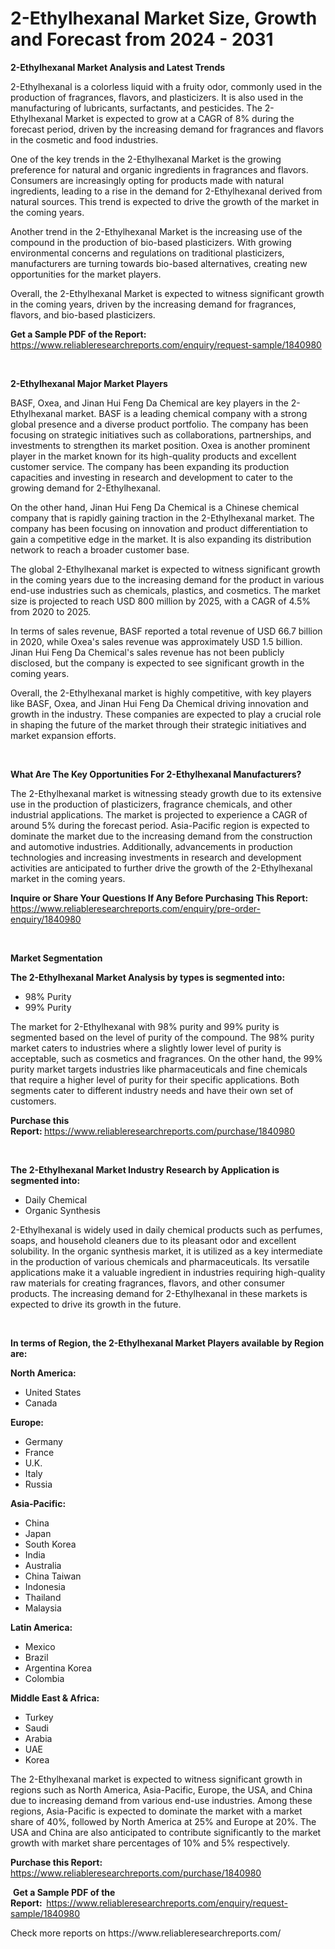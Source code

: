 <p><h1>2-Ethylhexanal Market Size, Growth and Forecast from 2024 - 2031</h1></p><p><strong>2-Ethylhexanal Market Analysis and Latest Trends</strong></p>
<p><p>2-Ethylhexanal is a colorless liquid with a fruity odor, commonly used in the production of fragrances, flavors, and plasticizers. It is also used in the manufacturing of lubricants, surfactants, and pesticides. The 2-Ethylhexanal Market is expected to grow at a CAGR of 8% during the forecast period, driven by the increasing demand for fragrances and flavors in the cosmetic and food industries.</p><p>One of the key trends in the 2-Ethylhexanal Market is the growing preference for natural and organic ingredients in fragrances and flavors. Consumers are increasingly opting for products made with natural ingredients, leading to a rise in the demand for 2-Ethylhexanal derived from natural sources. This trend is expected to drive the growth of the market in the coming years.</p><p>Another trend in the 2-Ethylhexanal Market is the increasing use of the compound in the production of bio-based plasticizers. With growing environmental concerns and regulations on traditional plasticizers, manufacturers are turning towards bio-based alternatives, creating new opportunities for the market players.</p><p>Overall, the 2-Ethylhexanal Market is expected to witness significant growth in the coming years, driven by the increasing demand for fragrances, flavors, and bio-based plasticizers.</p></p>
<p><strong>Get a Sample PDF of the Report:&nbsp;</strong> <a href="https://www.reliableresearchreports.com/enquiry/request-sample/1840980">https://www.reliableresearchreports.com/enquiry/request-sample/1840980</a></p>
<p>&nbsp;</p>
<p><strong>2-Ethylhexanal Major Market Players</strong></p>
<p><p>BASF, Oxea, and Jinan Hui Feng Da Chemical are key players in the 2-Ethylhexanal market. BASF is a leading chemical company with a strong global presence and a diverse product portfolio. The company has been focusing on strategic initiatives such as collaborations, partnerships, and investments to strengthen its market position. Oxea is another prominent player in the market known for its high-quality products and excellent customer service. The company has been expanding its production capacities and investing in research and development to cater to the growing demand for 2-Ethylhexanal.</p><p>On the other hand, Jinan Hui Feng Da Chemical is a Chinese chemical company that is rapidly gaining traction in the 2-Ethylhexanal market. The company has been focusing on innovation and product differentiation to gain a competitive edge in the market. It is also expanding its distribution network to reach a broader customer base.</p><p>The global 2-Ethylhexanal market is expected to witness significant growth in the coming years due to the increasing demand for the product in various end-use industries such as chemicals, plastics, and cosmetics. The market size is projected to reach USD 800 million by 2025, with a CAGR of 4.5% from 2020 to 2025.</p><p>In terms of sales revenue, BASF reported a total revenue of USD 66.7 billion in 2020, while Oxea's sales revenue was approximately USD 1.5 billion. Jinan Hui Feng Da Chemical's sales revenue has not been publicly disclosed, but the company is expected to see significant growth in the coming years.</p><p>Overall, the 2-Ethylhexanal market is highly competitive, with key players like BASF, Oxea, and Jinan Hui Feng Da Chemical driving innovation and growth in the industry. These companies are expected to play a crucial role in shaping the future of the market through their strategic initiatives and market expansion efforts.</p></p>
<p>&nbsp;</p>
<p><strong>What Are The Key Opportunities For 2-Ethylhexanal Manufacturers?</strong></p>
<p><p>The 2-Ethylhexanal market is witnessing steady growth due to its extensive use in the production of plasticizers, fragrance chemicals, and other industrial applications. The market is projected to experience a CAGR of around 5% during the forecast period. Asia-Pacific region is expected to dominate the market due to the increasing demand from the construction and automotive industries. Additionally, advancements in production technologies and increasing investments in research and development activities are anticipated to further drive the growth of the 2-Ethylhexanal market in the coming years.</p></p>
<p><strong>Inquire or Share Your Questions If Any Before Purchasing This Report:</strong> <a href="https://www.reliableresearchreports.com/enquiry/pre-order-enquiry/1840980">https://www.reliableresearchreports.com/enquiry/pre-order-enquiry/1840980</a></p>
<p>&nbsp;</p>
<p><strong>Market Segmentation</strong></p>
<p><strong>The 2-Ethylhexanal Market Analysis by types is segmented into:</strong></p>
<p><ul><li>98% Purity</li><li>99% Purity</li></ul></p>
<p><p>The market for 2-Ethylhexanal with 98% purity and 99% purity is segmented based on the level of purity of the compound. The 98% purity market caters to industries where a slightly lower level of purity is acceptable, such as cosmetics and fragrances. On the other hand, the 99% purity market targets industries like pharmaceuticals and fine chemicals that require a higher level of purity for their specific applications. Both segments cater to different industry needs and have their own set of customers.</p></p>
<p><strong>Purchase this Report:&nbsp;</strong><a href="https://www.reliableresearchreports.com/purchase/1840980">https://www.reliableresearchreports.com/purchase/1840980</a></p>
<p>&nbsp;</p>
<p><strong>The 2-Ethylhexanal Market Industry Research by Application is segmented into:</strong></p>
<p><ul><li>Daily Chemical</li><li>Organic Synthesis</li></ul></p>
<p><p>2-Ethylhexanal is widely used in daily chemical products such as perfumes, soaps, and household cleaners due to its pleasant odor and excellent solubility. In the organic synthesis market, it is utilized as a key intermediate in the production of various chemicals and pharmaceuticals. Its versatile applications make it a valuable ingredient in industries requiring high-quality raw materials for creating fragrances, flavors, and other consumer products. The increasing demand for 2-Ethylhexanal in these markets is expected to drive its growth in the future.</p></p>
<p>&nbsp;</p>
<p><strong>In terms of Region, the 2-Ethylhexanal Market Players available by Region are:</strong></p>
<p>
    <p> <strong> North America: </strong>
        <ul>
            <li>United States</li>
            <li>Canada</li>
        </ul>
        </p> 
    <p> <strong> Europe: </strong>
        <ul>
            <li>Germany</li>
            <li>France</li>
            <li>U.K.</li>
            <li>Italy</li>
            <li>Russia</li>
        </ul>
        </p> 
    <p> <strong> Asia-Pacific: </strong>
        <ul>
            <li>China</li>
            <li>Japan</li>
            <li>South Korea</li>
            <li>India</li>
            <li>Australia</li>
            <li>China Taiwan</li>
            <li>Indonesia</li>
            <li>Thailand</li>
            <li>Malaysia</li>
        </ul>
        </p> 
    <p> <strong> Latin America: </strong>
        <ul>
            <li>Mexico</li>
            <li>Brazil</li>
            <li>Argentina Korea</li>
            <li>Colombia</li>
        </ul>
        </p> 
    <p> <strong> Middle East & Africa: </strong>
        <ul>
            <li>Turkey</li>
            <li>Saudi</li>
            <li>Arabia</li>
            <li>UAE</li>
            <li>Korea</li>
        </ul>
    </p>
    </p>
<p><p>The 2-Ethylhexanal market is expected to witness significant growth in regions such as North America, Asia-Pacific, Europe, the USA, and China due to increasing demand from various end-use industries. Among these regions, Asia-Pacific is expected to dominate the market with a market share of 40%, followed by North America at 25% and Europe at 20%. The USA and China are also anticipated to contribute significantly to the market growth with market share percentages of 10% and 5% respectively.</p></p>
<p><strong>Purchase this Report: </strong><a href="https://www.reliableresearchreports.com/purchase/1840980">https://www.reliableresearchreports.com/purchase/1840980</a></p>
<p>&nbsp;<strong>Get a Sample PDF of the Report:&nbsp;&nbsp;</strong><a href="https://www.reliableresearchreports.com/enquiry/request-sample/1840980">https://www.reliableresearchreports.com/enquiry/request-sample/1840980</a></p>
<p><strong></strong></p>
<p>Check more reports on https://www.reliableresearchreports.com/</p>